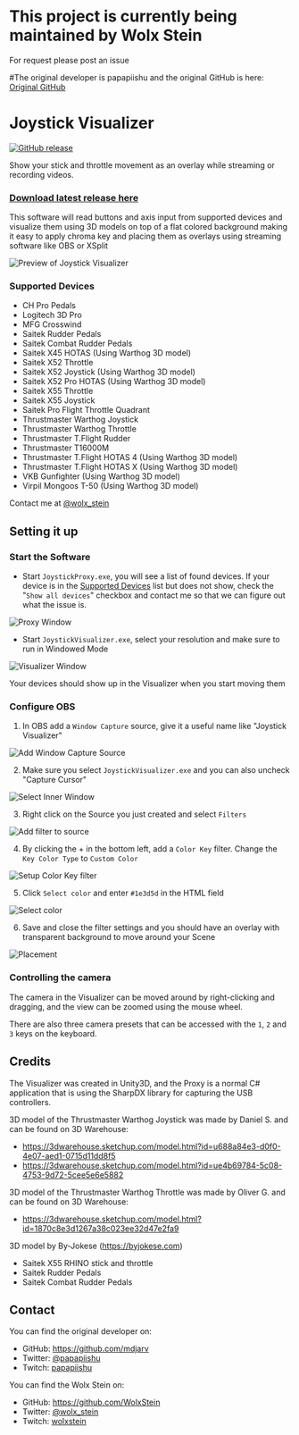 # This project is currently being maintained by Wolx Stein
For request please post an issue

#The original developer is papapiishu and the original GitHub is here:
[Original GitHub](https://github.com/mdjarv/JoystickVisualizer)

# Joystick Visualizer
[![GitHub release](https://img.shields.io/github/release/WolxStein/joystickvisualizer.svg)](https://github.com/WolxStein/JoystickVisualizer/releases/latest)

Show your stick and throttle movement as an overlay while streaming or recording videos.

### **[Download latest release here](https://github.com/WolxStein/JoystickVisualizer/releases/latest)**

This software will read buttons and axis input from supported devices and visualize them using 3D models on top of a flat colored background making it easy to apply chroma key and placing them as overlays using streaming software like OBS or XSplit

![Preview of Joystick Visualizer](https://raw.githubusercontent.com/mdjarv/JoystickVisualizer/master/preview_image.png)

### Supported Devices

* CH Pro Pedals
* Logitech 3D Pro
* MFG Crosswind
* Saitek Rudder Pedals
* Saitek Combat Rudder Pedals
* Saitek X45 HOTAS (Using Warthog 3D model)
* Saitek X52 Throttle
* Saitek X52 Joystick (Using Warthog 3D model)
* Saitek X52 Pro HOTAS (Using Warthog 3D model)
* Saitek X55 Throttle
* Saitek X55 Joystick
* Saitek Pro Flight Throttle Quadrant
* Thrustmaster Warthog Joystick
* Thrustmaster Warthog Throttle
* Thrustmaster T.Flight Rudder
* Thrustmaster T16000M
* Thrustmaster T.Flight HOTAS 4 (Using Warthog 3D model)
* Thrustmaster T.Flight HOTAS X (Using Warthog 3D model)
* VKB Gunfighter (Using Warthog 3D model)
* Virpil Mongoos T-50 (Using Warthog 3D model)

Contact me at [@wolx_stein](https://twitter.com/wolx_stein)

## Setting it up

### Start the Software

* Start `JoystickProxy.exe`, you will see a list of found devices. If your device is in the [Supported Devices](#supported-devices) list but does not show, check the "`Show all devices`" checkbox and contact me so that we can figure out what the issue is.

![Proxy Window](https://raw.githubusercontent.com/WolxStein/JoystickVisualizer/master/proxy_window.png)

* Start `JoystickVisualizer.exe`, select your resolution and make sure to run in Windowed Mode

![Visualizer Window](https://raw.githubusercontent.com/WolxStein/JoystickVisualizer/master/visualizer_window.png)

Your devices should show up in the Visualizer when you start moving them

### Configure OBS

1. In OBS add a `Window Capture` source, give it a useful name like "Joystick Visualizer"

![Add Window Capture Source](https://raw.githubusercontent.com/WolxStein/JoystickVisualizer/master/obs_1_add_window_capture.png)

2. Make sure you select `JoystickVisualizer.exe` and you can also uncheck "Capture Cursor"

![Select Inner Window](https://raw.githubusercontent.com/WolxStein/JoystickVisualizer/master/obs_2_add_window_capture.png)

3. Right click on the Source you just created and select `Filters`

![Add filter to source](https://raw.githubusercontent.com/WolxStein/JoystickVisualizer/master/obs_3_sources.png)

4. By clicking the + in the bottom left, add a `Color Key` filter. Change the `Key Color Type` to `Custom Color`

![Setup Color Key filter](https://raw.githubusercontent.com/WolxStein/JoystickVisualizer/master/obs_4_window_capture_filter.png)

5. Click `Select color` and enter `#1e3d5d` in the HTML field

![Select color](https://raw.githubusercontent.com/WolxStein/JoystickVisualizer/master/obs_5_custom_color.png)

6. Save and close the filter settings and you should have an overlay with transparent background to move around your Scene

![Placement](https://raw.githubusercontent.com/WolxStein/JoystickVisualizer/master/obs_6_placement.png)

### Controlling the camera

The camera in the Visualizer can be moved around by right-clicking and dragging, and the view can be zoomed using the mouse wheel.

There are also three camera presets that can be accessed with the `1`, `2` and `3` keys on the keyboard.

## Credits

The Visualizer was created in Unity3D, and the Proxy is a normal C# application that is using the SharpDX library for capturing the USB controllers.

3D model of the Thrustmaster Warthog Joystick was made by Daniel S. and can be found on 3D Warehouse:

* https://3dwarehouse.sketchup.com/model.html?id=u688a84e3-d0f0-4e07-aed1-0715d11dd8f5
* https://3dwarehouse.sketchup.com/model.html?id=ue4b69784-5c08-4753-9d72-5cee5e6e5882

3D model of the Thrustmaster Warthog Throttle was made by Oliver G. and can be found on 3D Warehouse:

* https://3dwarehouse.sketchup.com/model.html?id=1870c8e3d1267a38c023ee32d47e2fa9

3D model by By-Jokese (https://byjokese.com)

* Saitek X55 RHINO stick and throttle
* Saitek Rudder Pedals
* Saitek Combat Rudder Pedals

## Contact

You can find the original developer on:

* GitHub: https://github.com/mdjarv
* Twitter: [@papapiishu](https://twitter.com/papapiishu "@papapiishu on twitter")
* Twitch: [papapiishu](http://www.twitch.tv/papapiishu "papapiishu on Twitch")
  
You can find the Wolx Stein on:
* GitHub: https://github.com/WolxStein
* Twitter: [@wolx_stein](https://twitter.com/wolx_stein)
* Twitch: [wolxstein](https://www.twitch.tv/wolxstein "wolxstein on Twitch")
